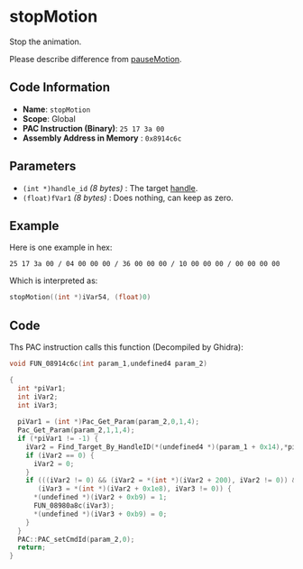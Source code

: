 # stopMotion

Stop the animation.

Please describe difference from [pauseMotion](./pausemotion.md).

## Code Information

- **Name**: `stopMotion`
- **Scope**: Global
- **PAC Instruction (Binary)**: `25 17 3a 00`
- **Assembly Address in Memory** : `0x8914c6c`

## Parameters

- `(int *)handle_id` *(8 bytes)* : The target [handle](./guide/how-to-get-a-handle.md).
- `(float)fVar1` *(8 bytes)* : Does nothing, can keep as zero.

## Example

Here is one example in hex:

```25 17 3a 00 / 04 00 00 00 / 36 00 00 00 / 10 00 00 00 / 00 00 00 00```

Which is interpreted as:

```c
stopMotion((int *)iVar54, (float)0)
```

## Code

Ths PAC instruction calls this function (Decompiled by Ghidra):

```c
void FUN_08914c6c(int param_1,undefined4 param_2)

{
  int *piVar1;
  int iVar2;
  int iVar3;
  
  piVar1 = (int *)Pac_Get_Param(param_2,0,1,4);
  Pac_Get_Param(param_2,1,1,4);
  if (*piVar1 != -1) {
    iVar2 = Find_Target_By_HandleID(*(undefined4 *)(param_1 + 0x14),*piVar1,1);
    if (iVar2 == 0) {
      iVar2 = 0;
    }
    if (((iVar2 != 0) && (iVar2 = *(int *)(iVar2 + 200), iVar2 != 0)) &&
       (iVar3 = *(int *)(iVar2 + 0x1e8), iVar3 != 0)) {
      *(undefined *)(iVar2 + 0xb9) = 1;
      FUN_08980a8c(iVar3);
      *(undefined *)(iVar3 + 0xb9) = 0;
    }
  }
  PAC::PAC_setCmdId(param_2,0);
  return;
}
```

